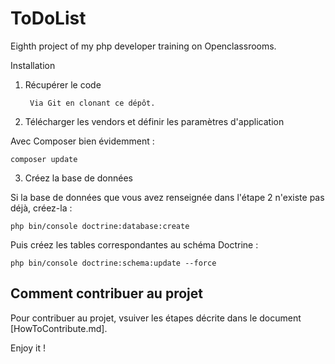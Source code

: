ToDoList
========

Eighth project of my php developer training on Openclassrooms.


Installation

1. Récupérer le code

        Via Git en clonant ce dépôt.

2. Télécharger les vendors et définir les paramètres d'application

Avec Composer bien évidemment :

    composer update

3. Créez la base de données

Si la base de données que vous avez renseignée dans l'étape 2 n'existe pas déjà, créez-la :

    php bin/console doctrine:database:create

Puis créez les tables correspondantes au schéma Doctrine :

    php bin/console doctrine:schema:update --force

## Comment contribuer au projet
Pour contribuer au projet, vsuiver les étapes décrite dans le document [HowToContribute.md].

Enjoy it !
